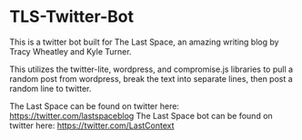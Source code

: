 # TLS-Twitter-Bot

This is a twitter bot built for The Last Space, an amazing writing blog by Tracy Wheatley and Kyle Turner.

This utilizes the twitter-lite, wordpress, and compromise.js libraries to pull a random post from wordpress, break the text into separate lines, then post a random line to twitter.

The Last Space can be found on twitter here: https://twitter.com/lastspaceblog
The Last Space bot can be found on twitter here: https://twitter.com/LastContext